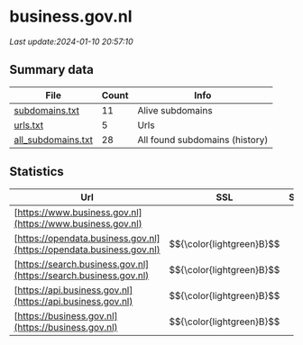 # business.gov.nl
*Last update:2024-01-10 20:57:10*
## Summary data
| File       | Count | Info |
|------------|-------|------|
|[subdomains.txt](/data/business.gov/subdomains.txt)|11|Alive subdomains|
|[urls.txt](/data/business.gov/urls.txt)|5|Urls|
|[all_subdomains.txt](/data/business.gov/all_subdomains.txt)|28|All found subdomains (history)|
## Statistics
| Url | SSL | Server | Cookie | HSTS | CSP | XFO | XXP | RP | Tech |
|------------|-------|------|------|------|------|------|------|------|------|
|[https://www.business.gov.nl](https://www.business.gov.nl)| | | | | | | |:white_check_mark: | || |
|[https://opendata.business.gov.nl](https://opendata.business.gov.nl)| $${\color{lightgreen}B}$$ | | |:white_check_mark: | | |:white_check_mark: | | |:white_check_mark: | |HSTS| |
|[https://search.business.gov.nl](https://search.business.gov.nl)| $${\color{lightgreen}B}$$ | | |:white_check_mark: | | |:white_check_mark: | | |:white_check_mark: | |HSTS| |
|[https://api.business.gov.nl](https://api.business.gov.nl)| $${\color{lightgreen}B}$$ | | |:white_check_mark: | | |:white_check_mark: | | |:white_check_mark: | |HSTS| |
|[https://business.gov.nl](https://business.gov.nl)| $${\color{lightgreen}B}$$ | | |:white_check_mark: | | |:white_check_mark: | |:white_check_mark: | |:white_check_mark: | |Bloomreach Google Ta...| |